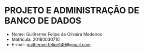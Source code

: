 <h1> PROJETO E ADMINISTRAÇÃO DE BANCO DE DADOS </h1>

* Nome: Guilherme Felipe de Oliveira Medeiros
* Matrícula: 20180030710
* E-mail: <guilherme.felipe149@gmail.com>

